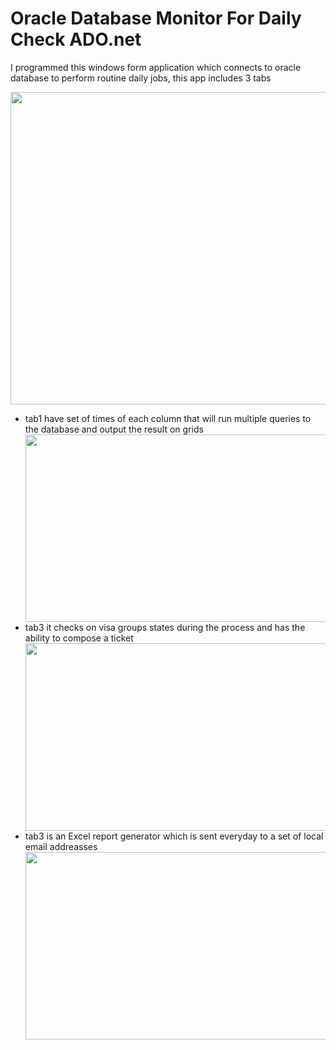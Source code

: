 

<h1>Oracle Database Monitor For Daily Check ADO.net</h1>

<p>I programmed this windows form application which connects to oracle database to perform routine daily jobs, this app includes 3 tabs </p>

<div align="center">
<img  src="https://github.com/mobeenk/Oracle-Database-DailyCheck/blob/main/demo.gif" width="700" height="500" />
</div>

<ul>
  <li>tab1 have set of times of each column that will run multiple queries to the database and output the result on grids</li>
  <img  align="center" src="https://github.com/mobeenk/Oracle-Database-DailyCheck/blob/main/1.jpg" width="550" height="300" />
  <li>tab3 it checks on visa groups states during the process and has the ability to compose a ticket</li>
      <img  align="center" src="https://github.com/mobeenk/Oracle-Database-DailyCheck/blob/main/2.png" width="550" height="300" />
  <br>
  <li>tab3 is an Excel report generator which is sent everyday to a set of local email addreasses</li>
      <img  align="center" src="https://github.com/mobeenk/Oracle-Database-DailyCheck/blob/main/3.jpg" width="550" height="300" />

</ul>


